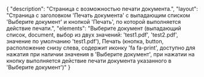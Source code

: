 {
"description": "Страница с возможностью печати документа.",
"layout": "Страница с заголовком 'Печать документа' с выпадающим списком 'Выберите документ' и кнопкой 'Печать', по которой выполняется действие печати.",
"elements": "Выберите документ (выпадающий список, document, выбор из двух значений: 'test1.pdf', 'test2.pdf', значение по умолчанию 'test1.pdf'),
Печать (кнопка, button, расположение снизу слева, содержит иконку 'fa fa-print', доступно для нажатия при наличии значения в 'Выберите документ', при нажатии на кнопку выполняется действие печати документа указанного в 'Выберите документ')"
}